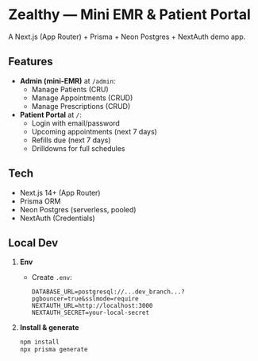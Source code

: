 # Zealthy — Mini EMR & Patient Portal

A Next.js (App Router) + Prisma + Neon Postgres + NextAuth demo app.

## Features
- **Admin (mini-EMR)** at `/admin`:
  - Manage Patients (CRU)
  - Manage Appointments (CRUD)
  - Manage Prescriptions (CRUD)
- **Patient Portal** at `/`:
  - Login with email/password
  - Upcoming appointments (next 7 days)
  - Refills due (next 7 days)
  - Drilldowns for full schedules

## Tech
- Next.js 14+ (App Router)
- Prisma ORM
- Neon Postgres (serverless, pooled)
- NextAuth (Credentials)

## Local Dev

1. **Env**
   - Create `.env`:
     ```
     DATABASE_URL=postgresql://...dev_branch...?pgbouncer=true&sslmode=require
     NEXTAUTH_URL=http://localhost:3000
     NEXTAUTH_SECRET=your-local-secret
     ```

2. **Install & generate**
   ```bash
   npm install
   npx prisma generate
